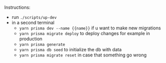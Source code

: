 Instructions:

* run `./scripts/up-dev`
* in a second terminal
  * `yarn prisma dev --name {{name}}` if u want to make new migrations
  * `yarn prisma migrate deploy` to deploy changes for example in production
  * `yarn prisma generate`
  * `yarn prisma db seed` to initialize the db with data
  * `yarn prisma migrate reset` in case that something go wrong